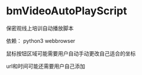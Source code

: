 # bmVideoAutoPlayScript
保密观线上培训自动播放脚本

依赖：
python3
webbrowser


鼠标按钮区域可能需要用户自动手动更改自己适合的坐标

url和时间可能还需要用户自己添加
